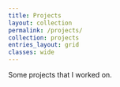 ```yaml
---
title: Projects
layout: collection
permalink: /projects/
collection: projects
entries_layout: grid
classes: wide
---
```


Some projects that I worked on.
